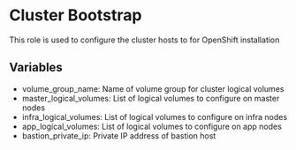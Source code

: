 # Cluster Bootstrap

This role is used to configure the cluster hosts to for OpenShift installation

## Variables

* volume_group_name: Name of volume group for cluster logical volumes
* master_logical_volumes: List of logical volumes to configure on master nodes
* infra_logical_volumes: List of logical volumes to configure on infra nodes
* app_logical_volumes: List of logical volumes to configure on app nodes
* bastion_private_ip: Private IP address of bastion host
